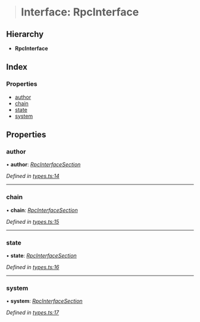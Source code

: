 > # Interface: RpcInterface

## Hierarchy

* **RpcInterface**

## Index

### Properties

* [author](_types_.rpcinterface.md#author)
* [chain](_types_.rpcinterface.md#chain)
* [state](_types_.rpcinterface.md#state)
* [system](_types_.rpcinterface.md#system)

## Properties

###  author

• **author**: *[RpcInterfaceSection](../modules/_types_.md#rpcinterfacesection)*

*Defined in [types.ts:14](https://github.com/polkadot-js/api/blob/79e5f7c/packages/rpc-core/src/types.ts#L14)*

___

###  chain

• **chain**: *[RpcInterfaceSection](../modules/_types_.md#rpcinterfacesection)*

*Defined in [types.ts:15](https://github.com/polkadot-js/api/blob/79e5f7c/packages/rpc-core/src/types.ts#L15)*

___

###  state

• **state**: *[RpcInterfaceSection](../modules/_types_.md#rpcinterfacesection)*

*Defined in [types.ts:16](https://github.com/polkadot-js/api/blob/79e5f7c/packages/rpc-core/src/types.ts#L16)*

___

###  system

• **system**: *[RpcInterfaceSection](../modules/_types_.md#rpcinterfacesection)*

*Defined in [types.ts:17](https://github.com/polkadot-js/api/blob/79e5f7c/packages/rpc-core/src/types.ts#L17)*